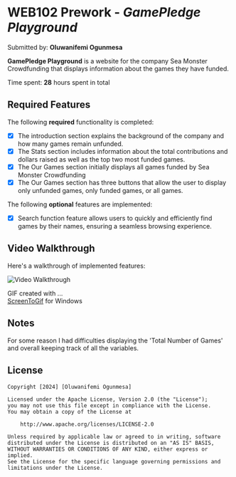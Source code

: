 # WEB102 Prework - *GamePledge Playground*

Submitted by: **Oluwanifemi Ogunmesa**

**GamePledge Playground** is a website for the company Sea Monster Crowdfunding that displays information about the games they have funded.

Time spent: **28** hours spent in total

## Required Features

The following **required** functionality is completed:

* [X] The introduction section explains the background of the company and how many games remain unfunded.
* [X] The Stats section includes information about the total contributions and dollars raised as well as the top two most funded games.
* [X] The Our Games section initially displays all games funded by Sea Monster Crowdfunding
* [X] The Our Games section has three buttons that allow the user to display only unfunded games, only funded games, or all games.

The following **optional** features are implemented:

* [X] Search function feature allows users to quickly and efficiently find games by their names, ensuring a seamless browsing experience.

## Video Walkthrough

Here's a walkthrough of implemented features:

<img src="C:\Users\nogun\web102_prework\assets\GamePledgePlayground.gif" title='Video Walkthrough' alt='Video Walkthrough'/>

GIF created with ...  
[ScreenToGif](https://www.screentogif.com/) for Windows

## Notes

For some reason I had difficulties displaying the 'Total Number of Games' and overall keeping track of all the variables.

## License

    Copyright [2024] [Oluwanifemi Ogunmesa]

    Licensed under the Apache License, Version 2.0 (the "License");
    you may not use this file except in compliance with the License.
    You may obtain a copy of the License at

        http://www.apache.org/licenses/LICENSE-2.0

    Unless required by applicable law or agreed to in writing, software
    distributed under the License is distributed on an "AS IS" BASIS,
    WITHOUT WARRANTIES OR CONDITIONS OF ANY KIND, either express or implied.
    See the License for the specific language governing permissions and
    limitations under the License.

